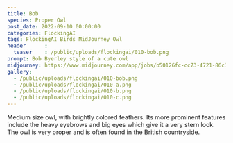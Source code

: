 ```yaml
---
title: Bob
species: Proper Owl
post_date: 2022-09-10 00:00:00
categories: FlockingAI
tags: FlockingAI Birds MidJourney Owl
header      :
  teaser    : /public/uploads/flockingai/010-bob.png
prompt: Bob Byerley style of a cute owl
midjourney: https://www.midjourney.com/app/jobs/b50126fc-cc73-4721-86c3-78f1aa83e9d7
gallery: 
  - /public/uploads/flockingai/010-bob.png
  - /public/uploads/flockingai/010-a.png
  - /public/uploads/flockingai/010-b.png
  - /public/uploads/flockingai/010-c.png
---
```


Medium size owl, with brightly colored feathers. Its more prominent features include the heavy eyebrows and big eyes which give it a very stern look. The owl is very proper and is often found in the British countryside.
